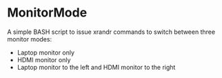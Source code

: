 # MonitorMode
A simple BASH script to issue xrandr commands to switch between three monitor modes:
- Laptop monitor only
- HDMI monitor only
- Laptop monitor to the left and HDMI monitor to the right
